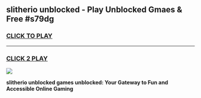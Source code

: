 
## slitherio unblocked - Play Unblocked Gmaes & Free #s79dg
<h3>
<a href="https://news.freeplayer.one?title=slitherio_unblocked&ref=24F">CLICK TO PLAY</a></h3>
<hr>

<h3>
<a href="https://news.freeplayer.one?title=slitherio_unblocked&ref=24F">CLICK 2 PLAY</a>
  
</h3>

<a href="https://news.freeplayer.one?title=slitherio_unblocked&ref=24F/"><img src="https://clearcache.store/games.png"></a>


**slitherio unblocked games unblocked: Your Gateway to Fun and Accessible Online Gaming**
